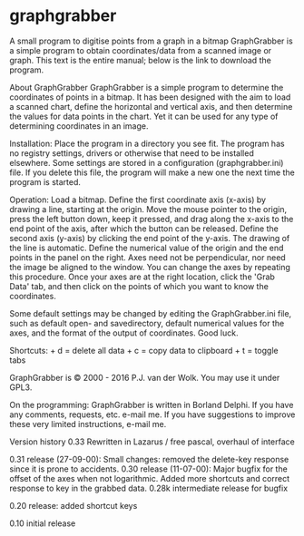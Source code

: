 # graphgrabber
A small program to digitise points from a graph in a bitmap
GraphGrabber is a simple program to obtain coordinates/data from a scanned image or graph.
This text is the entire manual; below is the link to download the program.

About GraphGrabber
GraphGrabber is a simple program to determine the coordinates of points in a bitmap. It has been designed with the aim to load a scanned chart, define the horizontal and vertical axis, and then determine the values for data points in the chart. Yet it can be used for any type of determining coordinates in an image.

Installation:
Place the program in a directory you see fit. The program has no registry settings, drivers or otherwise that need to be installed elsewhere. Some settings are stored in a configuration (graphgrabber.ini) file. If you delete this file, the program will make a new one the next time the program is started.

Operation:
Load a bitmap. Define the first coordinate axis (x-axis) by drawing a line, starting at the origin. Move the mouse pointer to the origin, press the left button down, keep it pressed, and drag along the x-axis to the end point of the axis, after which the button can be released. 
Define the second axis (y-axis) by clicking the end point of the y-axis. The drawing of the line is automatic. 
Define the numerical value of the origin and the end points in the panel on the right. Axes need not be perpendicular, nor need the image be aligned to the window. You can change the axes by repeating this procedure. Once your axes are at the right location, click the 'Grab Data' tab, and then click on the points of which you want to know the coordinates.

Some default settings may be changed by editing the GraphGrabber.ini file, such as default open- and savedirectory, default numerical values for the axes, and the format of the output of coordinates. Good luck.

Shortcuts:
<ctrl> + d = delete all data
<ctrl> + c = copy data to clipboard
<ctrl> + t = toggle tabs

GraphGrabber is © 2000 - 2016 P.J. van der Wolk. You may use it under GPL3.

On the programming:
GraphGrabber is written in Borland Delphi. If you have any comments, requests, etc. e-mail me. If you have suggestions to improve these very limited instructions, e-mail me.

Version history
0.33 Rewritten in Lazarus / free pascal, overhaul of interface

0.31 release
(27-09-00):
Small changes: removed the delete-key response since it is prone to accidents.
0.30 release (11-07-00):
Major bugfix for the offset of the axes when not logarithmic. Added more shortcuts and correct response to <delete> key in the grabbed data.
0.28k intermediate release for bugfix

0.20 release: added shortcut keys

0.10 initial release
